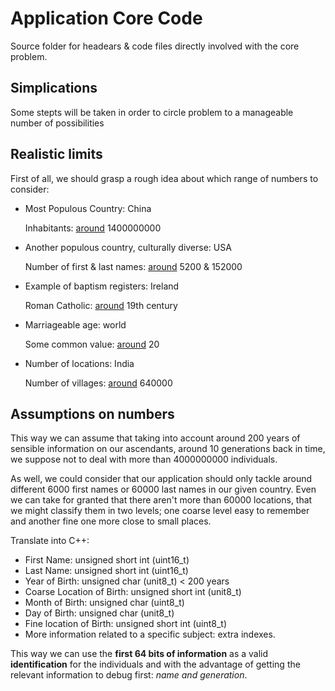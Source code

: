 Application Core Code
=====================

Source folder for headears & code files directly involved with the core problem. 

## Simplications 

Some stepts will be taken in order to circle problem to a manageable number of possibilities

## Realistic limits 

First of all, we should grasp a rough idea about which range of numbers to consider:

- Most Populous Country: China 
  
  Inhabitants: [around](http://www.worldometers.info/world-population/china-population) 1400000000

- Another populous country, culturally diverse: USA

  Number of first & last names: [around](http://howmanyofme.com) 5200 & 152000

- Example of baptism registers: Ireland

  Roman Catholic: [around](http://www.irish-genealogy-toolkit.com/Roman-Catholic-baptism.html) 19th century

- Marriageable age: world 

  Some common value: [around](https://en.wikipedia.org/wiki/Marriageable_age) 20  

- Number of locations: India

  Number of villages: [around](http://censusindia.gov.in/Census_Data_2001/Census_data_finder/A_Series/Number_of_Village.htmi) 640000

## Assumptions on numbers 

This way we can assume that taking into account around 200 years of sensible information on our ascendants, around 10 generations back in time, we suppose not to deal with more than 4000000000 individuals.  

As well, we could consider that our application should only tackle around different 6000 first names or 60000 last names in our given country. Even we can take for granted that there aren't more than 60000 locations, that we might classify them in two levels; one coarse level easy to remember and another fine one more close to small places.

Translate into C++:

- First Name: unsigned short int (uint16_t)
- Last Name: unsigned short int (uint16_t)
- Year of Birth: unsigned char (unit8_t) < 200 years
- Coarse Location of Birth: unsigned short int (unit8_t)
- Month of Birth: unsigned char (uint8_t)
- Day of Birth: unsigned char (unit8_t)
- Fine location of Birth: unsigned short int (uint8_t)
- More information related to a specific subject: extra indexes.

This way we can use the **first 64 bits of information** as a valid **identification** for the individuals and with the advantage of getting the relevant information to debug first: *name and generation*.


